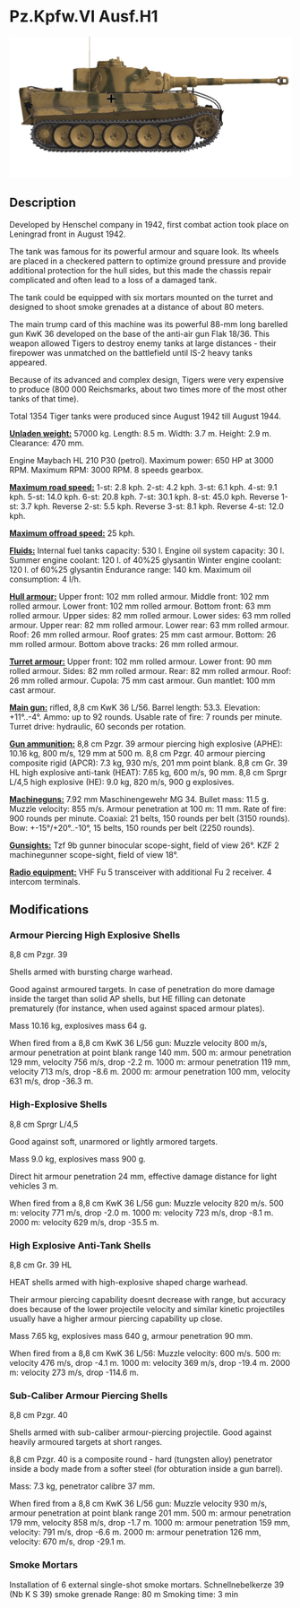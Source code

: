 # Pz.Kpfw.VI Ausf.H1

![_pzvi-h1](../images/_pzvi-h1.png)

## Description

Developed by Henschel company in 1942, first combat action took place on Leningrad front in August 1942.

The tank was famous for its powerful armour and square look. Its wheels are placed in a checkered pattern to optimize ground pressure and provide additional protection for the hull sides, but this made the chassis repair complicated and often lead to a loss of a damaged tank.

The tank could be equipped with six mortars mounted on the turret and designed to shoot smoke grenades at a distance of about 80 meters.

The main trump card of this machine was its powerful 88-mm long barelled gun KwK 36 developed on the base of the anti-air gun Flak 18/36. This weapon allowed Tigers to destroy enemy tanks at large distances - their firepower was unmatched on the battlefield until IS-2 heavy tanks appeared.

Because of its advanced and complex design, Tigers were very expensive to produce (800 000 Reichsmarks, about two times more of the most other tanks of that time).

Total 1354 Tiger tanks were produced since August 1942 till August 1944.

<b><u>Unladen weight:</u></b> 57000 kg.
Length: 8.5 m.
Width: 3.7 m.
Height: 2.9 m.
Clearance: 470 mm.

Engine Maybach HL 210 P30 (petrol).
Maximum power: 650 HP at 3000 RPM.
Maximum RPM: 3000 RPM.
8 speeds gearbox.

<b><u>Maximum road speed:</u></b>
1-st: 2.8 kph.
2-st: 4.2 kph.
3-st: 6.1 kph.
4-st: 9.1 kph.
5-st: 14.0 kph.
6-st: 20.8 kph.
7-st: 30.1 kph.
8-st: 45.0 kph.
Reverse 1-st: 3.7 kph.
Reverse 2-st: 5.5 kph.
Reverse 3-st: 8.1 kph.
Reverse 4-st: 12.0 kph.

<b><u>Maximum offroad speed:</u></b> 25 kph.

<b><u>Fluids:</u></b>
Internal fuel tanks capacity: 530 l.
Engine oil system capacity: 30 l.
Summer engine coolant: 120 l. of 40%25 glysantin
Winter engine coolant: 120 l. of 60%25 glysantin
Endurance range: 140 km.
Maximum oil consumption: 4 l/h.

<b><u>Hull armour:</u></b>
Upper front: 102 mm rolled armour.
Middle front: 102 mm rolled armour.
Lower front: 102 mm rolled armour.
Bottom front: 63 mm rolled armour.
Upper sides: 82 mm rolled armour.
Lower sides: 63 mm rolled armour.
Upper rear: 82 mm rolled armour.
Lower rear: 63 mm rolled armour.
Roof: 26 mm rolled armour.
Roof grates: 25 mm cast armour.
Bottom: 26 mm rolled armour.
Bottom above tracks: 26 mm rolled armour.

<b><u>Turret armour:</u></b>
Upper front: 102 mm rolled armour.
Lower front: 90 mm rolled armour.
Sides: 82 mm rolled armour.
Rear: 82 mm rolled armour.
Roof: 26 mm rolled armour.
Cupola: 75 mm cast armour.
Gun mantlet: 100 mm cast armour.

<b><u>Main gun:</u></b> rifled, 8,8 cm KwK 36 L/56.
Barrel length: 53.3.
Elevation: +11°..-4°.
Ammo: up to 92 rounds.
Usable rate of fire: 7 rounds per minute.
Turret drive: hydraulic, 60 seconds per rotation.

<b><u>Gun ammunition:</u></b>
8,8 cm Pzgr. 39 armour piercing high explosive (APHE): 10.16 kg, 800 m/s, 129 mm at 500 m.
8,8 cm Pzgr. 40 armour piercing composite rigid (APCR): 7.3 kg, 930 m/s, 201 mm point blank.
8,8 cm Gr. 39 HL high explosive anti-tank (HEAT): 7.65 kg, 600 m/s, 90 mm.
8,8 cm Sprgr L/4,5 high explosive (HE): 9.0 kg, 820 m/s, 900 g explosives.

<b><u>Machineguns:</u></b> 7.92 mm Maschinengewehr MG 34.
Bullet mass: 11.5 g.
Muzzle velocity: 855 m/s.
Armour penetration at 100 m: 11 mm.
Rate of fire: 900 rounds per minute.
Coaxial: 21 belts, 150 rounds per belt (3150 rounds).
Bow: +-15°/+20°..-10°, 15 belts, 150 rounds per belt (2250 rounds).

<b><u>Gunsights:</u></b>
Tzf 9b gunner binocular scope-sight, field of view 26°.
KZF 2 machinegunner scope-sight, field of view 18°.

<b><u>Radio equipment:</u></b>
VHF Fu 5 transceiver with additional Fu 2 receiver.
4 intercom terminals.


## Modifications

### Armour Piercing High Explosive Shells

8,8 cm Pzgr. 39

Shells armed with bursting charge warhead.

Good against armoured targets. In case of penetration do more damage inside the target than solid AP shells, but HE filling can detonate prematurely (for instance, when used against spaced armour plates).

Mass 10.16 kg, explosives mass 64 g.

When fired from a 8,8 cm KwK 36 L/56 gun:
Muzzle velocity 800 m/s, armour penetration at point blank range 140 mm.
500 m: armour penetration 129 mm, velocity 756 m/s, drop -2.2 m.
1000 m: armour penetration 119 mm, velocity 713 m/s, drop -8.6 m.
2000 m: armour penetration 100 mm, velocity 631 m/s, drop -36.3 m.
### High-Explosive Shells

8,8 cm Sprgr L/4,5

Good against soft, unarmored or lightly armored targets.

Mass 9.0 kg, explosives mass 900 g.

Direct hit armour penetration 24 mm, effective damage distance for light vehicles 3 m.

When fired from a 8,8 cm KwK 36 L/56 gun:
Muzzle velocity 820 m/s.
500 m: velocity 771 m/s, drop -2.0 m.
1000 m: velocity 723 m/s, drop -8.1 m.
2000 m: velocity 629 m/s, drop -35.5 m.
### High Explosive Anti-Tank Shells

8,8 cm Gr. 39 HL

HEAT shells armed with high-explosive shaped charge warhead.

Their armour piercing capability doesnt decrease with range, but accuracy does because of the lower projectile velocity and similar kinetic projectiles usually have a higher armour piercing capability up close.

Mass 7.65 kg, explosives mass 640 g, armour penetration 90 mm.

When fired from a 8,8 cm KwK 36 L/56:
Muzzle velocity: 600 m/s.
500 m: velocity 476 m/s, drop -4.1 m.
1000 m: velocity 369 m/s, drop -19.4 m.
2000 m: velocity 273 m/s, drop -114.6 m.
### Sub-Caliber Armour Piercing Shells

8,8 cm Pzgr. 40

Shells armed with sub-caliber armour-piercing projectile. Good against heavily armoured targets at short ranges.

8,8 cm Pzgr. 40 is a composite round - hard (tungsten alloy) penetrator inside a body made from a softer steel (for obturation inside a gun barrel).

Mass: 7.3 kg, penetrator calibre 37 mm.

When fired from a 8,8 cm KwK 36 L/56 gun:
Muzzle velocity 930 m/s, armour penetration at point blank range 201 mm.
500 m: armour penetration 179 mm, velocity 858 m/s, drop -1.7 m.
1000 m: armour penetration 159 mm, velocity: 791 m/s, drop -6.6 m.
2000 m: armour penetration 126 mm, velocity: 670 m/s, drop -29.1 m.
### Smoke Mortars

Installation of 6 external single-shot smoke mortars.
Schnellnebelkerze 39 (Nb K S 39) smoke grenade
Range: 80 m
Smoking time: 3 min